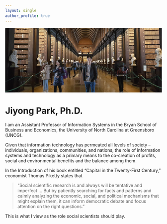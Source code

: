 ```yaml
---
layout: single
author_profile: true
---
```


![](/assets/images/home-photo.jpg)

# Jiyong Park, Ph.D. 


I am an Assistant Professor of Information Systems in the Bryan School of Business and Economics, the University of North Carolina at Greensboro (UNCG).

Given that information technology has permeated all levels of society – individuals, organizations, communities, and nations, the role of information systems and technology as a primary means to the co-creation of profits, social and environmental benefits and the balance among them.

In the Introduction of his book entitled “Capital in the Twenty-First Century,” economist Thomas Piketty states that
> “Social scientific research is and always will be tentative and imperfect ... But by patiently searching for facts and patterns and calmly analyzing the economic, social, and political mechanisms that might explain them, it can inform democratic debate and focus attention on the right questions.”

This is what I view as the role social scientists should play.